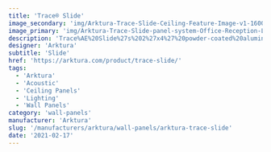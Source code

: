 ```yaml
---
title: 'Trace® Slide'
image_secondary: 'img/Arktura-Trace-Slide-Ceiling-Feature-Image-v1-1600x1600.png'
image_primary: 'img/Arktura-Trace-Slide-panel-system-Office-Reception-Lounge-view01-scaled.jpg'
description: 'Trace%AE%20Slide%27s%202%27x4%27%20powder-coated%20aluminum%20torsion%20spring%20panels%20evoke%20the%20outdoors%20through%20their%20biomorphic%20pattern%20that%20echoes%20the%20imagery%20of%20babbling%20brooks%20or%20ancient%20tree%20bark.%20Add%20visual%20depth%20and%20illumination%20to%20your%20space%20by%20incorporating%20our%20integrated%20InLine%20Lighting%20or%20Backlighting%20options.%20Or%20optimize%20wellness%20by%20enhancing%20acoustic%20comfort%20and%20reducing%20the%20impact%20of%20noise%20with%20our%20high-performance%20Soft%20Sound%AE%20backers.'
designer: 'Arktura'
subtitle: 'Slide'
href: 'https://arktura.com/product/trace-slide/'
tags:
  - 'Arktura'
  - 'Acoustic'
  - 'Ceiling Panels'
  - 'Lighting'
  - 'Wall Panels'
category: 'wall-panels'
manufacturer: 'Arktura'
slug: '/manufacturers/arktura/wall-panels/arktura-trace-slide'
date: '2021-02-17'
---
```

